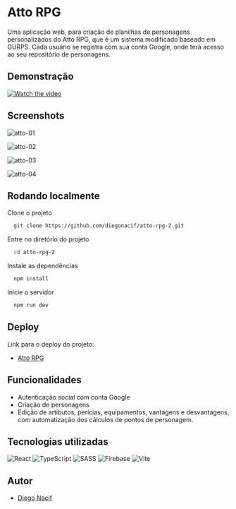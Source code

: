 
# Atto RPG

Uma aplicação web, para criação de planilhas de personagens personalizados do Atto RPG, que é um sistema modificado baseado em GURPS.
Cada usuário se registra com sua conta Google, onde terá acesso ao seu repositório de personagens.



## Demonstração

[![Watch the video](https://i.imgur.com/D1Zt9wy.png)](https://www.youtube.com/watch?v=1I00gvmnbDI)
## Screenshots

![atto-01](https://i.imgur.com/coCNZNv.png)

![atto-02](https://i.imgur.com/B4mSktj.png)

![atto-03](https://i.imgur.com/4o2irjN.png)

![atto-04](https://i.imgur.com/mMTIUSb.png)


## Rodando localmente

Clone o projeto

```bash
  git clone https://github.com/diegonacif/atto-rpg-2.git
```

Entre no diretório do projeto

```bash
  cd atto-rpg-2
```

Instale as dependências

```bash
  npm install
```

Inicie o servidor

```bash
  npm run dev
```


## Deploy

Link para o deploy do projeto:
* [Atto RPG](https://atto-rpg-2.vercel.app/)


## Funcionalidades

- Autenticação social com conta Google
- Criação de personagens
- Edição de artibutos, perícias, equipamentos, vantagens e desvantagens, com automatização dos cálculos de pontos de personagem.



## Tecnologias utilizadas

![React](https://img.shields.io/badge/react-%2320232a.svg?style=for-the-badge&logo=react&logoColor=%2361DAFB)
![TypeScript](https://img.shields.io/badge/typescript-%23007ACC.svg?style=for-the-badge&logo=typescript&logoColor=white)
![SASS](https://img.shields.io/badge/SASS-hotpink.svg?style=for-the-badge&logo=SASS&logoColor=white)
![Firebase](https://img.shields.io/badge/Firebase-039BE5?style=for-the-badge&logo=Firebase&logoColor=white)
![Vite](https://img.shields.io/badge/vite-%23646CFF.svg?style=for-the-badge&logo=vite&logoColor=white)
## Autor

- [Diego Nacif](https://www.github.com/diegonacif)

